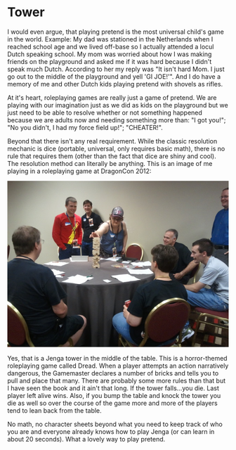# Tower

I would even argue, that playing pretend is the most universal child's game in the world. Example: My dad was stationed in the Netherlands when I reached school age and we lived off-base so I actually attended a locul Dutch speaking school. My mom was worried about how I was making friends on the playground and asked me if it was hard because I didn't speak much Dutch. According to her my reply was "It isn't hard Mom. I just go out to the middle of the playground and yell 'GI JOE!'". And I do have a memory of me and other Dutch kids playing pretend with shovels as rifles.

At it's heart, roleplaying games are really just a game of pretend. We are playing with our imagination just as we did as kids on the playground but we just need to be able to resolve whether or not something happened because we are adults now and needing something more than: "I got you!"; "No you didn't, I had my force field up!"; "CHEATER!".

Beyond that there isn't any real requirement. While the classic resolution mechanic is dice (portable, universal, only requires basic math), there is no rule that requires them (other than the fact that dice are shiny and cool). The resolution method can literally be anything. This is an image of me playing in a roleplaying game at DragonCon 2012:

![image info](./images/dread.jpg "The hepcats in the audience will recognize that shirt as being the Golden Age Flash from DC Comics. I also had the helmet but it was a steel helmet with brass machined wings so it was kind of heavy to wear.")

Yes, that is a Jenga tower in the middle of the table. This is a horror-themed roleplaying game called Dread. When a player attempts an action narratively dangerous, the Gamemaster declares a number of bricks and tells you to pull and place that many. There are probably some more rules than that but I have seen the book and it ain't that long. If the tower falls...you die. Last player left alive wins. Also, if you bump the table and knock the tower you die as well so over the course of the game more and more of the players tend to lean back from the table. 

No math, no character sheets beyond what you need to keep track of who you are and everyone already knows how to play Jenga (or can learn in about 20 seconds). What a lovely way to play pretend.